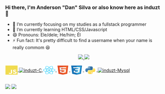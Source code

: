 ### Hi there, I'm Anderson "Dan" Silva or also know here as induzt 👋

- 🔭 I’m currently focusing on my studies as a fullstack programmer
- 🌱 I’m currently learning HTML/CSS/Javascript
- 😄 Pronouns: Ele/dele; He/him; Él
- ⚡ Fun fact: It's pretty difficult to find a username when your name is really commom 😆

<div align="center">
  <a href="https://github.com/induzt">
  <img height="150em" src="https://github-readme-stats.vercel.app/api?username=induzt&show_icons=true&theme=dracula&include_all_commits=true&count_private=true"/>
  <img height="150em" src="https://github-readme-stats.vercel.app/api/top-langs/?username=induzt&layout=compact&langs_count=7&theme=dracula"/>
</div>
<div style="display: inline_block"><br>
  <img align="center" alt="induzt-Js" height="30" width="40" src="https://raw.githubusercontent.com/devicons/devicon/master/icons/javascript/javascript-plain.svg">
  <img align="center" alt="induzt-C" height="30" width="40" src="https://cdn.jsdelivr.net/gh/devicons/devicon/icons/c/c-original.svg">
  <img align="center" alt="induzt-React" height="30" width="40" src="https://raw.githubusercontent.com/devicons/devicon/master/icons/react/react-original.svg">
  <img align="center" alt="induzt-HTML" height="30" width="40" src="https://raw.githubusercontent.com/devicons/devicon/master/icons/html5/html5-original.svg">
  <img align="center" alt="induzt-CSS" height="30" width="40" src="https://raw.githubusercontent.com/devicons/devicon/master/icons/css3/css3-original.svg">
  <img align="center" alt="induzt-Python" height="30" width="40" src="https://raw.githubusercontent.com/devicons/devicon/master/icons/python/python-original.svg">
  <img align="center" alt="induzt-Mysql" height="30" width="40" src="https://cdn.jsdelivr.net/gh/devicons/devicon/icons/mysql/mysql-original.svg">
</div>

  ##
<div> 
  <a href = "mailto:santossilva.and@gmail.com"><img src="https://img.shields.io/badge/Gmail-D14836?style=for-the-badge&logo=gmail&logoColor=white" target="_blank"></a>
  <a href="https://www.linkedin.com/in/anderson-s-silva/" target="_blank"><img src="https://img.shields.io/badge/-LinkedIn-%230077B5?style=for-the-badge&logo=linkedin&logoColor=white" target="_blank"></a> 
  
</div>
